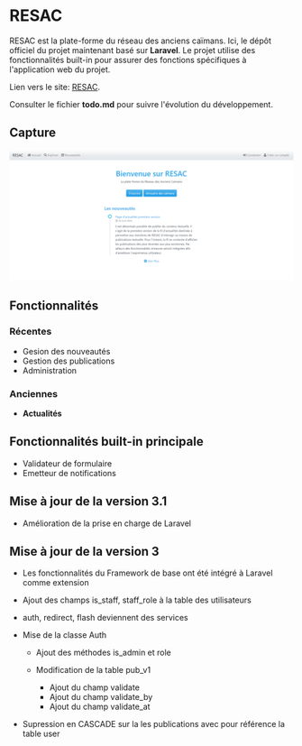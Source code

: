 # RESAC

RESAC est la plate-forme du réseau des anciens caïmans. Ici, le dépôt officiel du projet maintenant basé sur **Laravel**. Le projet utilise des fonctionnalités built-in pour assurer des fonctions spécifiques à l'application web du projet.

Lien vers le site: [RESAC](https://resac2.herokuapp.com/).

Consulter le fichier **todo.md** pour suivre l'évolution du développement.

## Capture

![Capture de la page d'accueil](public/asset/doc/screenshot_v2.png)

## Fonctionnalités

### Récentes
- Gesion des nouveautés
- Gestion des publications
- Administration

### Anciennes
- **Actualités**

## Fonctionnalités built-in principale

- Validateur de formulaire
- Emetteur de notifications

## Mise à jour de la version 3.1

- Amélioration de la prise en charge de Laravel

## Mise à jour de la version 3

- Les fonctionnalités du Framework de base ont été intégré à Laravel comme extension

- Ajout des champs is_staff, staff_role à la table des utilisateurs

- auth, redirect, flash deviennent des services

- Mise de la classe Auth
  - Ajout des méthodes is_admin et role

  - Modification de la table pub_v1
    - Ajout du champ validate
    - Ajout du champ validate_by
    - Ajout du champ validate_at

- Supression en CASCADE sur la les publications avec pour référence la table user
